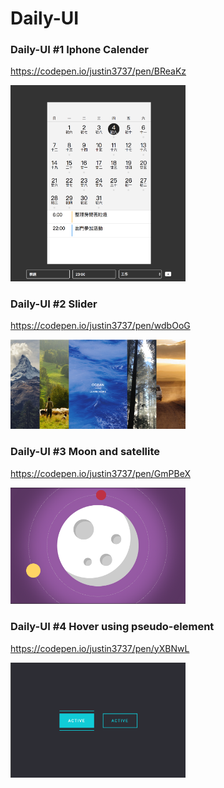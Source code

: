 # Daily-UI

### Daily-UI #1 Iphone Calender
https://codepen.io/justin3737/pen/BReaKz

<img src="https://github.com/justin3737/Daily-UI/blob/master/images/01.png?raw=true" width="280">

### Daily-UI #2 Slider
https://codepen.io/justin3737/pen/wdbOoG

<img src="https://github.com/justin3737/Daily-UI/blob/master/images/02.png?raw=true" width="280">

### Daily-UI #3 Moon and satellite
https://codepen.io/justin3737/pen/GmPBeX

<img src="https://github.com/justin3737/Daily-UI/blob/master/images/03.png?raw=true" width="280">

### Daily-UI #4 Hover using pseudo-element
https://codepen.io/justin3737/pen/yXBNwL

<img src="https://github.com/justin3737/Daily-UI/blob/master/images/04.png?raw=true" width="280">
